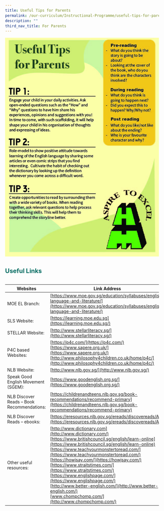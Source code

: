 ```yaml
---
title: Useful Tips for Parents
permalink: /our-curriculum/Instructional-Programme/useful-tips-for-parents/
description: ""
third_nav_title: For Parents
---
```


![](/images/tipsforparents2.jpg)

<b style="color:#016C62; font-size:20px; line-height: 3;">Useful Links</b><br>


| Websites | Link Address | 
| -------- | -------- | 
| MOE EL Branch:     | [https://www.moe.gov.sg/education/syllabuses/english-language-and-literature/](https://www.moe.gov.sg/education/syllabuses/english-language-and-literature/)     | 
|SLS Website: | [https://learning.moe.edu.sg](https://learning.moe.edu.sg/) |
| STELLAR Website:  | [http://www.stellarliteracy.sg/](http://www.stellarliteracy.sg/) |
| P4C based Websites: | [https://p4c.com/](https://p4c.com/)  <br> [https://www.sapere.org.uk/](https://www.sapere.org.uk/)<br>[http://www.philosophy4children.co.uk/home/p4c/](http://www.philosophy4children.co.uk/home/p4c/) |
|NLB Website:| [http://www.nlb.gov.sg/](http://www.nlb.gov.sg/)|
| Speak Good English Movement (SGEM): | [https://www.goodenglish.org.sg/](https://www.goodenglish.org.sg/) |
| NLB Discover Reads – Book Recommendations: | [https://childrenandteens.nlb.gov.sg/book-recommendations/recommend-primary](https://childrenandteens.nlb.gov.sg/book-recommendations/recommend-primary) | 
| NLB Discover Reads – ebooks: | [https://eresources.nlb.gov.sg/ereads/discovereads/All](https://eresources.nlb.gov.sg/ereads/discovereads/All) |
| Other useful resources: | [http://www.dictionary.com](http://www.dictionary.com/)<br>[https://www.britishcouncil.sg/english/learn-online](https://www.britishcouncil.sg/english/learn-online)  <br>[https://www.teachyourmonstertoread.com/](https://www.teachyourmonstertoread.com/) <br>[https://howjsay.com/](https://howjsay.com/)  <br>[https://www.straitstimes.com/](https://www.straitstimes.com/)<br>[https://www.englishpage.com/](https://www.englishpage.com/)  <br>[http://www.better-english.com/](http://www.better-english.com/)  <br>[www.chompchomp.com/](http://www.chompchomp.com/)
